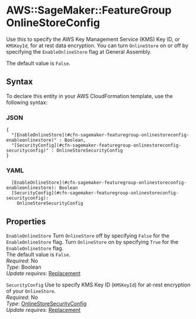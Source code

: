 # AWS::SageMaker::FeatureGroup OnlineStoreConfig<a name="aws-properties-sagemaker-featuregroup-onlinestoreconfig"></a>

Use this to specify the AWS Key Management Service \(KMS\) Key ID, or `KMSKeyId`, for at rest data encryption\. You can turn `OnlineStore` on or off by specifying the `EnableOnlineStore` flag at General Assembly\.

The default value is `False`\.

## Syntax<a name="aws-properties-sagemaker-featuregroup-onlinestoreconfig-syntax"></a>

To declare this entity in your AWS CloudFormation template, use the following syntax:

### JSON<a name="aws-properties-sagemaker-featuregroup-onlinestoreconfig-syntax.json"></a>

```
{
  "[EnableOnlineStore](#cfn-sagemaker-featuregroup-onlinestoreconfig-enableonlinestore)" : Boolean,
  "[SecurityConfig](#cfn-sagemaker-featuregroup-onlinestoreconfig-securityconfig)" : OnlineStoreSecurityConfig
}
```

### YAML<a name="aws-properties-sagemaker-featuregroup-onlinestoreconfig-syntax.yaml"></a>

```
  [EnableOnlineStore](#cfn-sagemaker-featuregroup-onlinestoreconfig-enableonlinestore): Boolean
  [SecurityConfig](#cfn-sagemaker-featuregroup-onlinestoreconfig-securityconfig): 
    OnlineStoreSecurityConfig
```

## Properties<a name="aws-properties-sagemaker-featuregroup-onlinestoreconfig-properties"></a>

`EnableOnlineStore`  <a name="cfn-sagemaker-featuregroup-onlinestoreconfig-enableonlinestore"></a>
Turn `OnlineStore` off by specifying `False` for the `EnableOnlineStore` flag\. Turn `OnlineStore` on by specifying `True` for the `EnableOnlineStore` flag\.   
The default value is `False`\.  
*Required*: No  
*Type*: Boolean  
*Update requires*: [Replacement](https://docs.aws.amazon.com/AWSCloudFormation/latest/UserGuide/using-cfn-updating-stacks-update-behaviors.html#update-replacement)

`SecurityConfig`  <a name="cfn-sagemaker-featuregroup-onlinestoreconfig-securityconfig"></a>
Use to specify KMS Key ID \(`KMSKeyId`\) for at\-rest encryption of your `OnlineStore`\.  
*Required*: No  
*Type*: [OnlineStoreSecurityConfig](aws-properties-sagemaker-featuregroup-onlinestoresecurityconfig.md)  
*Update requires*: [Replacement](https://docs.aws.amazon.com/AWSCloudFormation/latest/UserGuide/using-cfn-updating-stacks-update-behaviors.html#update-replacement)